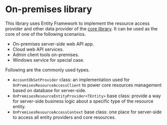 # On-premises library

This library uses Entity Framework to implement the resource access provider and other data provider of the [core library](../Core).
It can be used as the core of one of the following scenarios.

- On-premises server-side web API app.
- Cloud web API services.
- Admin client tools on-premises.
- Windows service for special case.

Following are the commonly used types.

- `AccountDbSetProvider` class: an implementation used for `OnPremisesResourceAccessClient` to power core resources management based on database for server-side.
- `OnPremisesResourceEntityProvider<TEntity>` base class: provide a way for server-side business logic about a specific type of the resource entity.
- `OnPremisesResourceAccessContext` base class: one place for server-side to access all entity providers and core resources.

